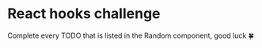 # React hooks challenge

Complete every TODO that is listed in the Random component, good luck :four_leaf_clover:	
